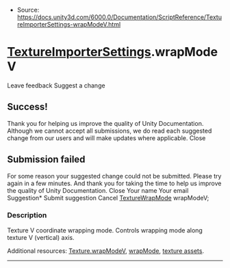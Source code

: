 * Source: https://docs.unity3d.com/6000.0/Documentation/ScriptReference/TextureImporterSettings-wrapModeV.html

#  [TextureImporterSettings](https://docs.unity3d.com/6000.0/Documentation/ScriptReference/TextureImporterSettings.html).wrapModeV
Leave feedback
Suggest a change
## Success!
Thank you for helping us improve the quality of Unity Documentation. Although we cannot accept all submissions, we do read each suggested change from our users and will make updates where applicable.
Close
## Submission failed
For some reason your suggested change could not be submitted. Please <a>try again</a> in a few minutes. And thank you for taking the time to help us improve the quality of Unity Documentation.
Close
Your name Your email Suggestion* Submit suggestion
Cancel
[TextureWrapMode](https://docs.unity3d.com/6000.0/Documentation/ScriptReference/TextureWrapMode.html) wrapModeV; 
### Description
Texture V coordinate wrapping mode.
Controls wrapping mode along texture V (vertical) axis.  
  
Additional resources: [Texture.wrapModeV](https://docs.unity3d.com/6000.0/Documentation/ScriptReference/Texture-wrapModeV.html), [wrapMode](https://docs.unity3d.com/6000.0/Documentation/ScriptReference/TextureImporterSettings-wrapMode.html), [texture assets](https://docs.unity3d.com/6000.0/Documentation/Manual/class-TextureImporter.html).
* * *
